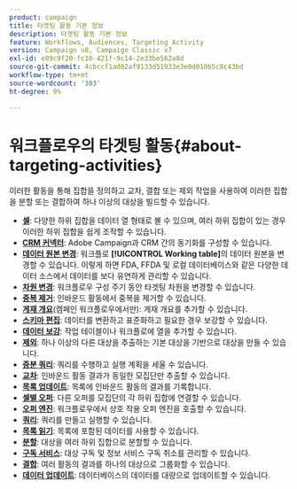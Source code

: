 ```yaml
---
product: campaign
title: 타겟팅 활동 기본 정보
description: 타겟팅 활동 기본 정보
feature: Workflows, Audiences, Targeting Activity
version: Campaign v8, Campaign Classic v7
exl-id: e89c9f20-fc10-421f-9c14-2e33be562a8d
source-git-commit: 4cbccf1ad02af9133d51933e3e0d010b5c8c43bd
workflow-type: tm+mt
source-wordcount: '303'
ht-degree: 9%

---
```


# 워크플로우의 타겟팅 활동{#about-targeting-activities}

이러한 활동을 통해 집합을 정의하고 교차, 결합 또는 제외 작업을 사용하여 이러한 집합을 분할 또는 결합하여 하나 이상의 대상을 빌드할 수 있습니다.

* **[셀](cells.md)**: 다양한 하위 집합을 데이터 열 형태로 볼 수 있으며, 여러 하위 집합이 있는 경우 이러한 하위 집합을 쉽게 조작할 수 있습니다.
* **[CRM 커넥터](crm-connector.md)**: Adobe Campaign과 CRM 간의 동기화를 구성할 수 있습니다.
* **[데이터 원본 변경](change-data-source.md)**: 워크플로 **[!UICONTROL Working table]**&#x200B;의 데이터 원본을 변경할 수 있습니다. 이렇게 하면 FDA, FFDA 및 로컬 데이터베이스와 같은 다양한 데이터 소스에서 데이터를 보다 유연하게 관리할 수 있습니다.
* **[차원 변경](change-dimension.md)**: 워크플로우 구성 주기 동안 타겟팅 차원을 변경할 수 있습니다.
* **[중복 제거](deduplication.md)**: 인바운드 활동에서 중복을 제거할 수 있습니다.
* **[게재 개요](delivery-outline.md)**(캠페인 워크플로우에서만): 게재 개요를 추가할 수 있습니다.
* **[스키마 편집](edit-schema.md)**: 데이터를 변환하고 표준화하고 필요한 경우 보강할 수 있습니다.
* **[데이터 보강](enrichment.md)**: 작업 테이블이나 워크플로에 열을 추가할 수 있습니다.
* **[제외](exclusion.md)**: 하나 이상의 다른 대상을 추출하는 기본 대상을 기반으로 대상을 만들 수 있습니다.
* **[증분 쿼리](incremental-query.md)**: 쿼리를 수행하고 실행 계획을 세울 수 있습니다.
* **[교차](intersection.md)**: 인바운드 활동 결과가 동일한 모집단만 추출할 수 있습니다.
* **[목록 업데이트](list-update.md)**: 목록에 인바운드 활동의 결과를 기록합니다.
* **[셀별 오퍼](offers-by-cell.md)**: 다른 오퍼를 모집단의 각 하위 집합에 연결할 수 있습니다.
* **[오퍼 엔진](offer-engine.md)**: 워크플로우에서 상호 작용 오퍼 엔진을 호출할 수 있습니다.
* **[쿼리](query.md)**: 쿼리를 만들고 실행할 수 있습니다.
* **[목록 읽기](read-list.md)**: 목록에 포함된 데이터를 사용할 수 있습니다.
* **[분할](split.md)**: 대상을 여러 하위 집합으로 분할할 수 있습니다.
* **[구독 서비스](subscription-services.md)**: 대상 구독 및 정보 서비스 구독 취소를 관리할 수 있습니다.
* **[결합](union.md)**: 여러 활동의 결과를 하나의 대상으로 그룹화할 수 있습니다.
* **[데이터 업데이트](update-data.md)**: 데이터베이스의 데이터를 대량으로 업데이트할 수 있습니다.
